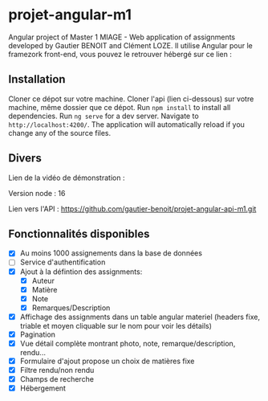 # projet-angular-m1

Angular project of Master 1 MIAGE - Web application of assignments developed by Gautier BENOIT and Clément LOZE. Il utilise Angular pour le framezork front-end, vous pouvez le retrouver hébergé sur ce lien :

## Installation

Cloner ce dépot sur votre machine.
Cloner l'api (lien ci-dessous) sur votre machine, même dossier que ce dépot.
Run `npm install` to install all dependencies.
Run `ng serve` for a dev server. Navigate to `http://localhost:4200/`. The application will automatically reload if you change any of the source files.

## Divers

Lien de la vidéo de démonstration :

Version node : 16

Lien vers l'API : https://github.com/gautier-benoit/projet-angular-api-m1.git

## Fonctionnalités disponibles

- [x] Au moins 1000 assignements dans la base de données
- [ ] Service d'authentification
- [x] Ajout à la défintion des assignments:
  - [x] Auteur
  - [x] Matière
  - [x] Note
  - [x] Remarques/Description
- [x] Affichage des assignments dans un table angular materiel (headers fixe, triable et moyen cliquable sur le nom pour voir les détails)
- [x] Pagination
- [x] Vue détail complète montrant photo, note, remarque/description, rendu...
- [x] Formulaire d'ajout propose un choix de matières fixe
- [x] Filtre rendu/non rendu
- [x] Champs de recherche
- [x] Hébergement
